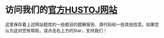 # 访问我们的[官方HUSTOJ网站](http://onlinejudge.ngrok2.xiaomiqiu.cn/)
这里保存着上述网站题库的一些题目的题解报告、源代码和一些其他信息。如果您认为这对您有帮助，请点击右上方的Star，支持我们！
